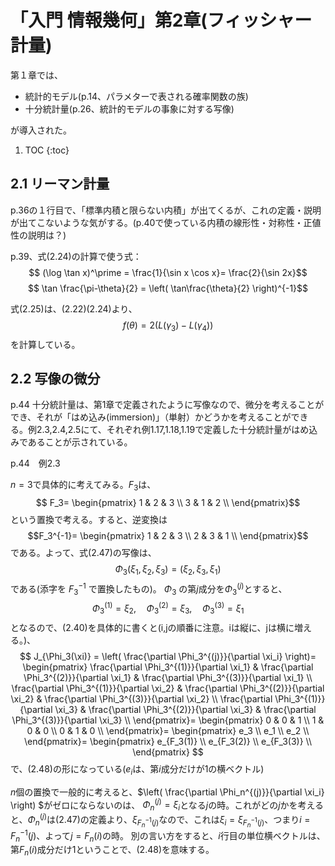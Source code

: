 # 「入門 情報幾何」第2章(フィッシャー計量)

第１章では、
- 統計的モデル(p.14、パラメターで表される確率関数の族)
- 十分統計量(p.26、統計的モデルの事象に対する写像)

が導入された。

1. TOC
{:toc}

## 2.1 リーマン計量

p.36の１行目で、「標準内積と限らない内積」が出てくるが、これの定義・説明が出てこないような気がする。(p.40で使っている内積の線形性・対称性・正値性の説明は？)

p.39、式(2.24)の計算で使う式：
$$ (\log \tan x)^\prime = \frac{1}{\sin x \cos x}= \frac{2}{\sin 2x}$$
$$ \tan \frac{\pi-\theta}{2} = \left( \tan\frac{\theta}{2} \right)^{-1}$$

式(2.25)は、(2.22)(2.24)より、
$$ f(\theta) = 2 (L(\gamma_3)-L(\gamma_4)) $$
を計算している。

## 2.2 写像の微分

p.44 
十分統計量は、第1章で定義されたように写像なので、微分を考えることができ、それが「はめ込み(immersion)」（単射）かどうかを考えることができる。例2.3,2.4,2.5にて、それぞれ例1.17,1.18,1.19で定義した十分統計量がはめ込みであることが示されている。

p.44　例2.3

$n=3$で具体的に考えてみる。$F_3$は、$$
F_3=
\begin{pmatrix}
1 & 2 & 3 \\
3 & 1 & 2 \\
\end{pmatrix}$$という置換で考える。すると、逆変換は
$$F_3^{-1}=
\begin{pmatrix}
1 & 2 & 3 \\
2 & 3 & 1 \\
\end{pmatrix}$$
である。よって、式(2.47)の写像は、
$$ \Phi_3(\xi_1, \xi_2, \xi_3) = (\xi_2, \xi_3, \xi_1) $$である(添字を $F_3^{-1}$ で置換したもの)。
$\Phi_3$ の第$j$成分を$\Phi_3^{(j)}$とすると、
$$ \Phi_3^{(1)}=\xi_2,\quad \Phi_3^{(2)}=\xi_3,\quad \Phi_3^{(3)}=\xi_1 $$となるので、(2.40)を具体的に書くと(i,jの順番に注意。iは縦に、jは横に増える。)、
$$
J_{\Phi_3(\xi)} = \left( \frac{\partial \Phi_3^{(j)}}{\partial \xi_i} \right)= 
\begin{pmatrix}
\frac{\partial \Phi_3^{(1)}}{\partial \xi_1} & \frac{\partial \Phi_3^{(2)}}{\partial \xi_1} & \frac{\partial \Phi_3^{(3)}}{\partial \xi_1} \\
\frac{\partial \Phi_3^{(1)}}{\partial \xi_2} & \frac{\partial \Phi_3^{(2)}}{\partial \xi_2} & \frac{\partial \Phi_3^{(3)}}{\partial \xi_2} \\
\frac{\partial \Phi_3^{(1)}}{\partial \xi_3} & \frac{\partial \Phi_3^{(2)}}{\partial \xi_3} & \frac{\partial \Phi_3^{(3)}}{\partial \xi_3} \\
\end{pmatrix}=
\begin{pmatrix}
0 & 0 & 1 \\
1 & 0 & 0 \\
0 & 1 & 0 \\
\end{pmatrix}=
\begin{pmatrix}
e_3 \\
e_1 \\
e_2 \\
\end{pmatrix}=
\begin{pmatrix}
e_{F_3(1)} \\
e_{F_3(2)} \\
e_{F_3(3)} \\
\end{pmatrix}
$$
で、(2.48)の形になっている($e_i$は、第$i$成分だけが1の横ベクトル)

$n$個の置換で一般的に考えると、$\left( \frac{\partial \Phi_n^{(j)}}{\partial \xi_i} \right) $がゼロにならないのは、
$\Phi_n^{(j)} = \xi_i$となる$j$の時。これがどの$j$かを考えると、$\Phi_n^{(j)}$は(2.47)の定義より、$\xi_{F^{-1}_n(j)}$なので、これは$\xi_i = \xi_{F^{-1}_n(j)}$、つまり$i =F^{-1}_n(j)$、よって$j=F_n(i)$の時。
別の言い方をすると、$i$行目の単位横ベクトルは、第$F_n(i)$成分だけ1ということで、(2.48)を意味する。